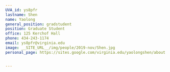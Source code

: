 ```yaml
---
UVA_id: ys8pfr
lastname: Shen
name: Yaolong
general_position: gradstudent
position: Graduate Student
office: 125 Kerchof Hall
phone: 434-243-1174
email: ys8pfr@virginia.edu
image: __SITE_URL__/img/people/2019-nov/Shen.jpg
personal_page: https://sites.google.com/virginia.edu/yaolongshen/about 


---
```



